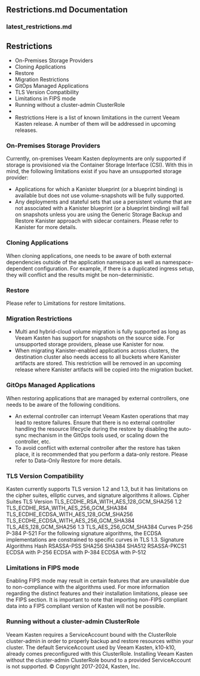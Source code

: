 ## Restrictions.md Documentation
### latest_restrictions.md
## Restrictions
- On-Premises Storage Providers
- Cloning Applications
- Restore
- Migration Restrictions
- GitOps Managed Applications
- TLS Version Compatibility
- Limitations in FIPS mode
- Running without a cluster-admin ClusterRole
-
- Restrictions
Here is a list of known limitations in the current Veeam Kasten
release. A number of them will be addressed in upcoming releases.
### On-Premises Storage Providers
Currently, on-premises Veeam Kasten deployments are only supported
if storage is provisioned via the Container Storage Interface (CSI).
With this in mind, the following limitations exist if you have an
unsupported storage provider:
- Applications for which a Kanister blueprint (or a blueprint binding)
is available but does not use volume-snapshots
will be fully supported.
- Any deployments and stateful sets that use a persistent volume that
are not associated with a Kanister blueprint (or a blueprint binding)
will fail on snapshots unless you are using the
Generic Storage Backup and Restore Kanister approach with sidecar containers.
Please refer to Kanister for more details.
### Cloning Applications
When cloning applications, one needs to be aware of both external
dependencies outside of the application namespace as well as
namespace-dependent configuration. For example, if there is a
duplicated ingress setup, they will conflict and the results might be
non-deterministic.
### Restore
Please refer to Limitations for restore
limitations.
### Migration Restrictions
- Multi and hybrid-cloud volume migration is fully supported as long
as Veeam Kasten has support for snapshots on the source side. For
unsupported storage providers, please use Kanister for now.
- When migrating Kanister-enabled applications across clusters, the
destination cluster also needs access to all buckets where Kanister
artifacts are stored. This restriction will be removed in an
upcoming release where Kanister artifacts will be copied into the
migration bucket.
### GitOps Managed Applications
When restoring applications that are managed by external controllers,
one needs to be aware of the following conditions.
- An external controller can interrupt Veeam Kasten
operations that may lead to restore failures.
Ensure that there is no external controller handling
the resource lifecycle during the restore by disabling the
auto-sync mechanism in the GitOps tools used,
or scaling down the controller, etc.
- To avoid conflict with external controller after the restore has
taken place, it is recommended that you perform a data-only restore.
Please refer to Data-Only Restore
for more details.
### TLS Version Compatibility
Kasten currently supports TLS version 1.2 and 1.3, but it has limitations
on the cipher suites, elliptic curves, and signature algorithms it allows.
Cipher Suites
TLS Version
TLS_ECDHE_RSA_WITH_AES_128_GCM_SHA256
1.2
TLS_ECDHE_RSA_WITH_AES_256_GCM_SHA384
TLS_ECDHE_ECDSA_WITH_AES_128_GCM_SHA256
TLS_ECDHE_ECDSA_WITH_AES_256_GCM_SHA384
TLS_AES_128_GCM_SHA256
1.3
TLS_AES_256_GCM_SHA384
Curves
P-256
P-384
P-521
For the following signature algorithms, the ECDSA implementations are
constrained to specific curves in TLS 1.3.
Signature Algorithms
Hash
RSASSA-PSS
SHA256
SHA384
SHA512
RSASSA-PKCS1
ECDSA with P-256
ECDSA with P-384
ECDSA with P-512
### Limitations in FIPS mode
Enabling FIPS mode may result in certain features that are unavailable
due to non-compliance with the algorithms used. For more information regarding
the distinct features and their installation limitations,
please see the FIPS section.
It is important to note that importing non-FIPS compliant data into a FIPS
compliant version of Kasten will not be possible.
### Running without a cluster-admin ClusterRole
Veeam Kasten requires a ServiceAccount bound with the ClusterRole
cluster-admin in order to properly backup and restore resources within your
cluster. The default ServiceAccount used by Veeam Kasten, k10-k10, already
comes preconfigured with this ClusterRole.
Installing Veeam Kasten without the cluster-admin ClusterRole bound to a
provided ServiceAccount is not supported.
© Copyright 2017-2024, Kasten, Inc.
